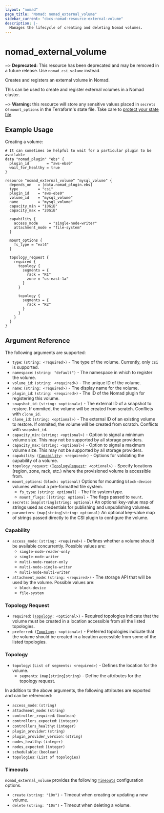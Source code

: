 ```yaml
---
layout: "nomad"
page_title: "Nomad: nomad_external_volume"
sidebar_current: "docs-nomad-resource-external-volume"
description: |-
  Manages the lifecycle of creating and deleting Nomad volumes.
---
```


# nomad_external_volume

~> **Deprecated:** This resource has been deprecated and may be removed in a
future release. Use `nomad_csi_volume` instead.

Creates and registers an external volume in Nomad.

This can be used to create and register external volumes in a Nomad cluster.

~> **Warning:** this resource will store any sensitive values placed in
  `secrets` or `mount_options` in the Terraform's state file. Take care to
  [protect your state file](/docs/state/sensitive-data.html).

## Example Usage

Creating a volume:

```hcl
# It can sometimes be helpful to wait for a particular plugin to be available
data "nomad_plugin" "ebs" {
  plugin_id        = "aws-ebs0"
  wait_for_healthy = true
}

resource "nomad_external_volume" "mysql_volume" {
  depends_on   = [data.nomad_plugin.ebs]
  type         = "csi"
  plugin_id    = "aws-ebs0"
  volume_id    = "mysql_volume"
  name         = "mysql_volume"
  capacity_min = "10GiB"
  capacity_max = "20GiB"

  capability {
    access_mode     = "single-node-writer"
    attachment_mode = "file-system"
  }

  mount_options {
    fs_type = "ext4"
  }

  topology_request {
    required {
      topology {
        segments = {
          rack = "R1"
          zone = "us-east-1a"
        }
      }

      topology {
        segments = {
          rack = "R2"
        }
      }
    }
  }
}
```

## Argument Reference

The following arguments are supported:

- `type`: `(string: <required>)` - The type of the volume. Currently, only `csi` is supported.
- `namespace`: `(string: "default")` - The namespace in which to register the volume.
- `volume_id`: `(string: <required>)` - The unique ID of the volume.
- `name`: `(string: <required>)` - The display name for the volume.
- `plugin_id`: `(string: <required>)` - The ID of the Nomad plugin for registering this volume.
- `snapshot_id`: `(string: <optional>)` - The external ID of a snapshot to restore. If ommited, the volume will be created from scratch. Conflicts with `clone_id`.
- `clone_id`: `(string: <optional>)` - The external ID of an existing volume to restore. If ommited, the volume will be created from scratch. Conflicts with `snapshot_id`.
- `capacity_min`: `(string: <optional>)` - Option to signal a minimum volume size. This may not be supported by all storage providers.
- `capacity_max`: `(string: <optional>)` - Option to signal a maximum volume size. This may not be supported by all storage providers.
- `capability`: `(`[`Capability`](#capability-1)`: <required>)` - Options for validating the capability of a volume.
- `topology_request`: `(`[`TopologyRequest`](#topology-request)`: <optional>)` - Specify locations (region, zone, rack, etc.) where the provisioned volume is accessible from.
- `mount_options`: `(block: optional)` Options for mounting `block-device` volumes without a pre-formatted file system.
  - `fs_type`: `(string: optional)` - The file system type.
  - `mount_flags`: `[]string: optional` - The flags passed to `mount`.
- `secrets`: `(map[string]string: optional)` An optional key-value map of strings used as credentials for publishing and unpublishing volumes.
- `parameters`: `(map[string]string: optional)` An optional key-value map of strings passed directly to the CSI plugin to configure the volume.

### Capability

- `access_mode`: `(string: <required>)` - Defines whether a volume should be available concurrently. Possible values are:
  - `single-node-reader-only`
  - `single-node-writer`
  - `multi-node-reader-only`
  - `multi-node-single-writer`
  - `multi-node-multi-writer`
- `attachment_mode`: `(string: <required>)` - The storage API that will be used by the volume. Possible values are:
  - `block-device`
  - `file-system`

### Topology Request

- `required`: `(`[`Topology`](#topology)`: <optional>)` - Required topologies indicate that the volume must be created in a location accessible from all the listed topologies.
- `preferred`: `(`[`Topology`](#topology)`: <optional>)` - Preferred topologies indicate that the volume should be created in a location accessible from some of the listed topologies.

### Topology

- `topology`: `(List of segments: <required>)` - Defines the location for the volume.
  - `segments`: `(map[string]string)` - Define the attributes for the topology request.

In addition to the above arguments, the following attributes are exported and
can be referenced:

- `access_mode`: `(string)`
- `attachment_mode`: `(string)`
- `controller_required`: `(boolean)`
- `controllers_expected`: `(integer)`
- `controllers_healthy`: `(integer)`
- `plugin_provider`: `(string)`
- `plugin_provider_version`: `(string)`
- `nodes_healthy`: `(integer)`
- `nodes_expected`: `(integer)`
- `schedulable`: `(boolean)`
- `topologies`: `(List of topologies)`

### Timeouts

`nomad_external_volume` provides the following [`Timeouts`][tf_docs_timeouts]
configuration options.

- `create` `(string: "10m")` - Timeout when creating or updating a new volume.
- `delete` `(string: "10m")` - Timeout when deleting a volume.

[tf_docs_timeouts]: https://www.terraform.io/docs/configuration/blocks/resources/syntax.html#operation-timeouts
